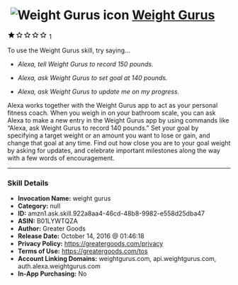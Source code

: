 # &nbsp;<img src="skill_icon" alt="Weight Gurus icon" width="36"> [Weight Gurus](http://alexa.amazon.com/#skills/amzn1.ask.skill.922a8aa4-46cd-48b8-9982-e558d25dba47)
![1 stars](../../images/ic_star_black_18dp_1x.png)![1 stars](../../images/ic_star_border_black_18dp_1x.png)![1 stars](../../images/ic_star_border_black_18dp_1x.png)![1 stars](../../images/ic_star_border_black_18dp_1x.png)![1 stars](../../images/ic_star_border_black_18dp_1x.png) 1

To use the Weight Gurus skill, try saying...

* *Alexa, tell Weight Gurus to record 150 pounds.*

* *Alexa, ask Weight Gurus to set goal at 140 pounds.*

* *Alexa, ask Weight Gurus to update me on my progress.*

Alexa works together with the Weight Gurus app to act as your personal fitness coach. When you weigh in on your bathroom scale, you can ask Alexa to make a new entry in the Weight Gurus app by using commands like “Alexa, ask Weight Gurus to record 140 pounds.” Set your goal by specifying a target weight or an amount you want to lose or gain, and change that goal at any time. Find out how close you are to your goal weight by asking for updates, and celebrate important milestones along the way with a few words of encouragement.

***

### Skill Details

* **Invocation Name:** weight gurus
* **Category:** null
* **ID:** amzn1.ask.skill.922a8aa4-46cd-48b8-9982-e558d25dba47
* **ASIN:** B01LYWTQZA
* **Author:** Greater Goods
* **Release Date:** October 14, 2016 @ 01:46:18
* **Privacy Policy:** https://greatergoods.com/privacy
* **Terms of Use:** https://greatergoods.com/tos
* **Account Linking Domains:** weightgurus.com, api.weightgurus.com, auth.alexa.weightgurus.com
* **In-App Purchasing:** No
